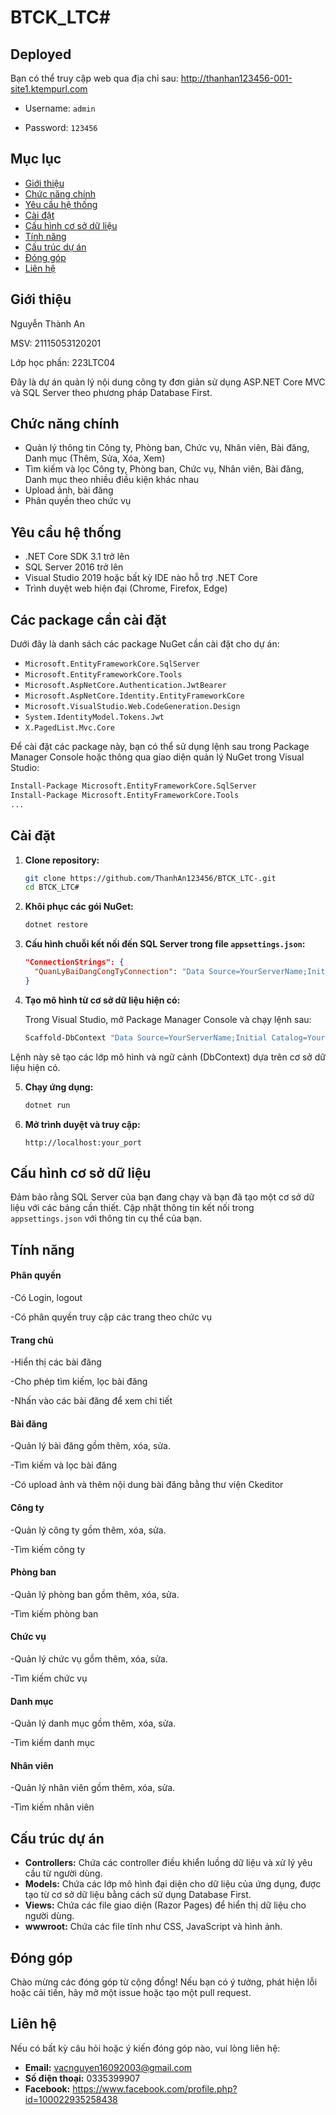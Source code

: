 # BTCK_LTC#
## Deployed
Bạn có thể truy cập web qua địa chỉ sau: http://thanhan123456-001-site1.ktempurl.com

- Username: `admin`

- Password: `123456`
## Mục lục

- [Giới thiệu](#giới-thiệu)
- [Chức năng chính](#chức-năng-chính)
- [Yêu cầu hệ thống](#yêu-cầu-hệ-thống)
- [Cài đặt](#cài-đặt)
- [Cấu hình cơ sở dữ liệu](#cấu-hình-cơ-sở-dữ-liệu)
- [Tính năng](#tính-năng)
- [Cấu trúc dự án](#cấu-trúc-dự-án)
- [Đóng góp](#đóng-góp)
- [Liên hệ](#liên-hệ)

## Giới thiệu

Nguyễn Thành An

MSV: 21115053120201

Lớp học phần: 223LTC04

Đây là dự án quản lý nội dung công ty đơn giản sử dụng ASP.NET Core MVC và SQL Server theo phương pháp Database First.

## Chức năng chính

- Quản lý thông tin Công ty, Phòng ban, Chức vụ, Nhân viên, Bài đăng, Danh mục (Thêm, Sửa, Xóa, Xem)
- Tìm kiếm và lọc Công ty, Phòng ban, Chức vụ, Nhân viên, Bài đăng, Danh mục theo nhiều điều kiện khác nhau
- Upload ảnh, bài đăng
- Phân quyền theo chức vụ

## Yêu cầu hệ thống

- .NET Core SDK 3.1 trở lên
- SQL Server 2016 trở lên
- Visual Studio 2019 hoặc bất kỳ IDE nào hỗ trợ .NET Core
- Trình duyệt web hiện đại (Chrome, Firefox, Edge)

## Các package cần cài đặt

Dưới đây là danh sách các package NuGet cần cài đặt cho dự án:

- `Microsoft.EntityFrameworkCore.SqlServer`
- `Microsoft.EntityFrameworkCore.Tools`
- `Microsoft.AspNetCore.Authentication.JwtBearer`
- `Microsoft.AspNetCore.Identity.EntityFrameworkCore`
- `Microsoft.VisualStudio.Web.CodeGeneration.Design`
- `System.IdentityModel.Tokens.Jwt`
- `X.PagedList.Mvc.Core`

Để cài đặt các package này, bạn có thể sử dụng lệnh sau trong Package Manager Console hoặc thông qua giao diện quản lý NuGet trong Visual Studio:

```bash
Install-Package Microsoft.EntityFrameworkCore.SqlServer
Install-Package Microsoft.EntityFrameworkCore.Tools
...
```
## Cài đặt

1. **Clone repository:**

    ```bash
    git clone https://github.com/ThanhAn123456/BTCK_LTC-.git
    cd BTCK_LTC#
    ```

2. **Khôi phục các gói NuGet:**

    ```bash
    dotnet restore
    ```

3. **Cấu hình chuỗi kết nối đến SQL Server trong file `appsettings.json`:**

    ```json
    "ConnectionStrings": {
      "QuanLyBaiDangCongTyConnection": "Data Source=YourServerName;Initial Catalog=YourDatabaseName;Integrated Security=True;Connect Timeout=30;Encrypt=True;Trust Server Certificate=True;Application Intent=ReadWrite;Multi Subnet Failover=False"
    }
    ```

4. **Tạo mô hình từ cơ sở dữ liệu hiện có:**

    Trong Visual Studio, mở Package Manager Console và chạy lệnh sau:

    ```bash
    Scaffold-DbContext "Data Source=YourServerName;Initial Catalog=YourDatabaseName;Integrated Security=True;Connect Timeout=30;Encrypt=True;Trust Server Certificate=True;Application Intent=ReadWrite;Multi Subnet Failover=False" Microsoft.EntityFrameworkCore.SqlServer -OutputDir Models
    ```
Lệnh này sẽ tạo các lớp mô hình và ngữ cảnh (DbContext) dựa trên cơ sở dữ liệu hiện có.

5. **Chạy ứng dụng:**

    ```bash
    dotnet run
    ```

6. **Mở trình duyệt và truy cập:**

    ```
    http://localhost:your_port
    ```

## Cấu hình cơ sở dữ liệu

Đảm bảo rằng SQL Server của bạn đang chạy và bạn đã tạo một cơ sở dữ liệu với các bảng cần thiết. Cập nhật thông tin kết nối trong `appsettings.json` với thông tin cụ thể của bạn.

## Tính năng
   #### Phân quyền
  -Có Login, logout
  
  -Có phân quyền truy cập các trang theo chức vụ
   #### Trang chủ
  -Hiển thị các bài đăng

  -Cho phép tìm kiếm, lọc bài đăng
  
  -Nhấn vào các bài đăng để xem chi tiết 
  #### Bài đăng
  -Quản lý bài đăng gồm thêm, xóa, sửa.
  
  -Tìm kiếm và lọc bài đăng

  -Có upload ảnh và thêm nội dung bài đăng bằng thư viện Ckeditor
  #### Công ty
  -Quản lý công ty gồm thêm, xóa, sửa.
  
  -Tìm kiếm công ty
  #### Phòng ban
  -Quản lý phòng ban gồm thêm, xóa, sửa.
  
  -Tìm kiếm phòng ban
  #### Chức vụ
  -Quản lý chức vụ gồm thêm, xóa, sửa.
  
  -Tìm kiếm chức vụ
  #### Danh mục
  -Quản lý danh mục gồm thêm, xóa, sửa.
  
  -Tìm kiếm danh mục
  #### Nhân viên
  -Quản lý nhân viên gồm thêm, xóa, sửa.
  
  -Tìm kiếm nhân viên

## Cấu trúc dự án

- **Controllers:** Chứa các controller điều khiển luồng dữ liệu và xử lý yêu cầu từ người dùng.
- **Models:** Chứa các lớp mô hình đại diện cho dữ liệu của ứng dụng, được tạo từ cơ sở dữ liệu bằng cách sử dụng Database First.
- **Views:** Chứa các file giao diện (Razor Pages) để hiển thị dữ liệu cho người dùng.
- **wwwroot:** Chứa các file tĩnh như CSS, JavaScript và hình ảnh.

## Đóng góp

Chào mừng các đóng góp từ cộng đồng! Nếu bạn có ý tưởng, phát hiện lỗi hoặc cải tiến, hãy mở một issue hoặc tạo một pull request.

## Liên hệ

Nếu có bất kỳ câu hỏi hoặc ý kiến đóng góp nào, vui lòng liên hệ:

- **Email:** vacnguyen16092003@gmail.com
- **Số điện thoại:** 0335399907
- **Facebook:** https://www.facebook.com/profile.php?id=100022935258438
